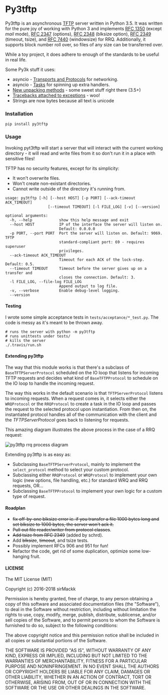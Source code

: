 # Py3tftp

Py3tftp is an asynchronous [TFTP][1] server written in Python 3.5. It was written for the pure joy of working with Python 3 and implements [RFC 1350][2] (except _mail_ mode), [RFC 2347][3] (options), [RFC 2348][4] (blksize option), [RFC 2349][5] (timeout, tsize), and [RFC 7440][10] (windowsize) for RRQ. Additionally, it supports block number roll over, so files of any size can be transferred over.

While a toy project, it does adhere to enough of the standards to be useful in real life.

Some Py3k stuff it uses:
- asyncio - [Transports and Protocols][6] for networking.
- asyncio - [Tasks][7] for spinning up extra handlers.
- [New unpacking methods][8] - some sweet stuff right there (3.5+)
- [Tracebacks attached to exceptions][9] - woo!
- Strings are now bytes because all text is unicode

### Installation

```
pip install py3tftp
```

### Usage

Invoking pyt3tftp will start a server that will interact with the current working directory - it will read and write files from it so don't run it in a place with sensitive files!

TFTP has no security features, except for its simplicity:
- It won't overwrite files.
- Won't create non-existant directories.
- Cannot write outside of the directory it's running from.

```
usage: py3tftp [-h] [--host HOST] [-p PORT] [--ack-timeout ACK_TIMEOUT]
                   [--timeout TIMEOUT] [-l FILE_LOG] [-v] [--version]

optional arguments:
  -h, --help            show this help message and exit
  --host HOST           IP of the interface the server will listen on.
                        Default: 0.0.0.0
  -p PORT, --port PORT  Port the server will listen on. Default: 9069. TFTP
                        standard-compliant port: 69 - requires superuser
                        privileges.
  --ack-timeout ACK_TIMEOUT
                        Timeout for each ACK of the lock-step. Default: 0.5.
  --timeout TIMEOUT     Timeout before the server gives up on a transfer and
                        closes the connection. Default: 3.
  -l FILE_LOG, --file-log FILE_LOG
                        Append output to log file.
  -v, --verbose         Enable debug-level logging.
  --version
```

#### Testing

I wrote some simple acceptance tests in `tests/acceptance/*_test.py`. The code is messy as it's meant to be thrown away.

```
# runs the server with python -m py3tftp
# runs unittests under tests/
# kills the server
./.travis/run.sh
```

#### Extending py3tftp

The way that this module works is that there's a subclass of `BaseTFTPServerProtocol` scheduled on the IO loop that listens for incoming TFTP requests and decides what kind of `BaseTFTPProtocol` to schedule on the IO loop to handle the incoming request.

The way this works in the default scenario is that `TFTPServerProtocol` listens to incoming requests. When a request comes in, it selects either the `WRQProtocol` or the `RRQProtocol` to create a task in the IO loop and passes the request to the selected protocol upon instantiation. From then on, the instantiated protocol handles all of the communication with the client and the _TFTPServerProtocol_ goes back to listening for requests.

This amazing diagram illustrates the above process in the case of a RRQ request:

![py3tftp rrq process diagram](tftp_graph.png)

Extending py3tftp is as easy as:

- Subclassing `BaseTFTPServerProtocol`, mainly to implement the `select_protocol` method to select your custom protocol.
- Subclassing either `RRQProtocol` or `WRQProtocol` to implement your own logic (new options, file handling, etc.) for standard WRQ and RRQ requests, OR...
- Subclassing `BaseTFTPProtocol` to implement your own logic for a custom type of request.

#### Roadplan

- ~~fix off-by-one blksize error ie. if you transfer a file 1000 bytes long and set blksize to 1000 bytes, the server won't ack it.~~
- ~~Pull out file reader/writer from protocol classes~~.
- ~~Add tsize from RFC 2349~~ (added by schrd).
- Add ~~blksize~~, ~~timeout~~, and tsize tests.
- Possibly implement RFCs 906 and 951 for fun!
- Refactor the code, get rid of some duplication, optimize some low-hanging fruit.

#### LICENSE

The MIT License (MIT)

Copyright (c) 2016-2018 sirMackk

Permission is hereby granted, free of charge, to any person obtaining a copy
of this software and associated documentation files (the "Software"), to deal
in the Software without restriction, including without limitation the rights
to use, copy, modify, merge, publish, distribute, sublicense, and/or sell
copies of the Software, and to permit persons to whom the Software is
furnished to do so, subject to the following conditions:

The above copyright notice and this permission notice shall be included in all
copies or substantial portions of the Software.

THE SOFTWARE IS PROVIDED "AS IS", WITHOUT WARRANTY OF ANY KIND, EXPRESS OR
IMPLIED, INCLUDING BUT NOT LIMITED TO THE WARRANTIES OF MERCHANTABILITY,
FITNESS FOR A PARTICULAR PURPOSE AND NONINFRINGEMENT. IN NO EVENT SHALL THE
AUTHORS OR COPYRIGHT HOLDERS BE LIABLE FOR ANY CLAIM, DAMAGES OR OTHER
LIABILITY, WHETHER IN AN ACTION OF CONTRACT, TORT OR OTHERWISE, ARISING FROM,
OUT OF OR IN CONNECTION WITH THE SOFTWARE OR THE USE OR OTHER DEALINGS IN THE
SOFTWARE.


[1]: https://en.wikipedia.org/wiki/Trivial_File_Transfer_Protocol
[2]: https://tools.ietf.org/html/rfc1350
[3]: https://tools.ietf.org/html/rfc2347
[4]: https://tools.ietf.org/html/rfc2348
[5]: https://tools.ietf.org/html/rfc2349
[6]: https://docs.python.org/3/library/asyncio-protocol.html
[7]: https://docs.python.org/3/library/asyncio-task.html#task
[8]: https://www.python.org/dev/peps/pep-0448/
[9]: http://legacy.python.org/dev/peps/pep-3109/
[10]: https://tools.ietf.org/html/rfc7440
